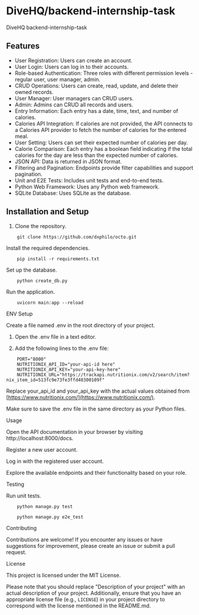 # DiveHQ/backend-internship-task

DiveHQ backend-internship-task
## Features

- User Registration: Users can create an account.
- User Login: Users can log in to their accounts.
- Role-based Authentication: Three roles with different permission levels - regular user, user manager, admin.
- CRUD Operations: Users can create, read, update, and delete their owned records.
- User Manager: User managers can CRUD users.
- Admin: Admins can CRUD all records and users.
- Entry Information: Each entry has a date, time, text, and number of calories.
- Calories API Integration: If calories are not provided, the API connects to a Calories API provider to fetch the number of calories for the entered meal.
- User Setting: Users can set their expected number of calories per day.
- Calorie Comparison: Each entry has a boolean field indicating if the total calories for the day are less than the expected number of calories.
- JSON API: Data is returned in JSON format.
- Filtering and Pagination: Endpoints provide filter capabilities and support pagination.
- Unit and E2E Tests: Includes unit tests and end-to-end tests.
- Python Web Framework: Uses any Python web framework.
- SQLite Database: Uses SQLite as the database.

## Installation and Setup

1. Clone the repository.

```shell
    git clone https://github.com/dxphilo/octo.git
```

Install the required dependencies.

```shell
    pip install -r requirements.txt
```
Set up the database.

```shell
    python create_db.py
```

Run the application.

```shell
    uvicorn main:app --reload
```

ENV Setup

Create a file named .env in the root directory of your project.
1. Open the .env file in a text editor.

2. Add the following lines to the .env file:

```shell
    PORT="8000"
    NUTRITIONIX_API_ID="your-api-id here"
    NUTRITIONIX_API_KEY="your-api-key-here"
    NUTRITIONIX_URL="https://trackapi.nutritionix.com/v2/search/item?nix_item_id=513fc9e73fe3ffd40300109f"
```
Replace your_api_id and your_api_key with the actual values obtained from [https://www.nutritionix.com/](https://www.nutritionix.com/).

Make sure to save the .env file in the same directory as your Python files.



Usage

Open the API documentation in your browser by visiting http://localhost:8000/docs.

Register a new user account.

Log in with the registered user account.

Explore the available endpoints and their functionality based on your role.

Testing

Run unit tests.

```shell
    python manage.py test
```

```shell
    python manage.py e2e_test
```

Contributing

Contributions are welcome! If you encounter any issues or have suggestions for improvement, please create an issue or submit a pull request.

License

This project is licensed under the MIT License.

Please note that you should replace "Description of your project" with an actual description of your project. Additionally, ensure that you have an appropriate license file (e.g., `LICENSE`) in your project directory to correspond with the license mentioned in the README.md.